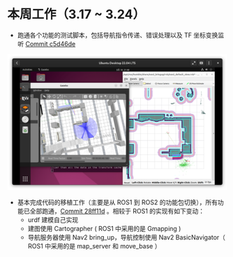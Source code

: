 # 本周工作（3.17 ~ 3.24）

- 跑通各个功能的测试脚本，包括导航指令传递、错误处理以及 TF 坐标变换监听 [Commit c5d46de](https://github.com/lalafua/sim_llm/commit/c5d46de6774ce13b59210861f92e058b27684cac)

![](../../assets/2025_03/picture_04.png)

- 基本完成代码的移植工作（主要是从 ROS1 到 ROS2 的功能包切换），所有功能已全部跑通，[Commit 28ff11d](https://github.com/lalafua/sim_llm/commit/28ff11ded28a7dcd49bf2e4443dfa504265d92a8) 。相较于 ROS1 的实现有如下变动：
    - urdf 建模自己实现
    - 建图使用 Cartographer ( ROS1 中采用的是 Gmapping )  
    - 导航服务器使用 Nav2 bring_up，导航控制使用 Nav2 BasicNavigator（ ROS1 中采用的是 map_server 和 move_base ）
